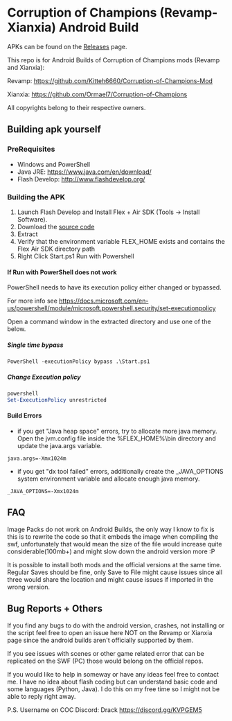 # Corruption of Champions (Revamp-Xianxia) Android Build

APKs can be found on the [Releases](https://github.com/Hexxah/CoC-MOD-Android-Build/releases) page.

This repo is for Android Builds of Corruption of Champions mods (Revamp and Xianxia):

Revamp: <https://github.com/Kitteh6660/Corruption-of-Champions-Mod>

Xianxia: <https://github.com/Ormael7/Corruption-of-Champions>

All copyrights belong to their respective owners.

## Building apk yourself

### PreRequisites

- Windows and PowerShell
- Java JRE: <https://www.java.com/en/download/>
- Flash Develop: <http://www.flashdevelop.org/>

### Building the APK

1. Launch Flash Develop and Install Flex + Air SDK (Tools -> Install Software).
1. Download the [source code](https://github.com/Hexxah/CoC-MOD-Android-Build/archive/master.zip)
1. Extract
1. Verify that the environment variable FLEX_HOME exists and contains the Flex Air SDK directory path
1. Right Click Start.ps1 Run with Powershell

#### If Run with PowerShell does not work

PowerShell needs to have its execution policy either changed or bypassed.

For more info see <https://docs.microsoft.com/en-us/powershell/module/microsoft.powershell.security/set-executionpolicy>

Open a command window in the extracted directory and use one of the below.

##### Single time bypass

```command
PowerShell -executionPolicy bypass .\Start.ps1
```

##### Change Execution policy

```powershell
powershell
Set-ExecutionPolicy unrestricted
```

#### Build Errors
- if you get "Java heap space" errors, try to allocate more java memory. Open the jvm.config file inside the %FLEX_HOME%\bin directory and update the java.args variable.
```
java.args=-Xmx1024m
```
- if you get "dx tool failed" errors, additionally create the _JAVA_OPTIONS system environment variable and allocate enough java memory.
```
_JAVA_OPTIONS=-Xmx1024m
```

## FAQ

Image Packs do not work on Android Builds, the only way I know to fix is this is to rewrite the code so that it embeds the image when compiling the swf, unfortunately that would mean the size of the file would increase quite considerable(100mb+) and might slow down the android version more :P

It is possible to install both mods and the official versions at the same time. Regular Saves should be fine, only Save to File might cause issues since all three would share the location and might cause issues if imported in the wrong version.

## Bug Reports + Others

If you find any bugs to do with the android version, crashes, not installing or the script feel free to open an issue here NOT on the Revamp or Xianxia page since the android builds aren't officially supported by them.

If you see issues with scenes or other game related error that can be replicated on the SWF (PC) those would belong on the official repos.

If you would like to help in someway or have any ideas feel free to contact me.
I have no idea about flash coding but can understand basic code and some languages (Python, Java). I do this on my free time so I might not be able to reply right away.

P.S. Username on COC Discord: Drack
https://discord.gg/KVPGEM5
